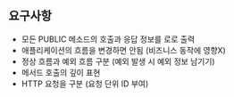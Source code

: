 ## 요구사항

- 모든 PUBLIC 메소드의 호출과 응답 정보를 로로 출력
- 애플리케이션의 흐름을 변경하면 안됨 (비즈니스 동작에 영향X)
- 정상 흐름과 예외 흐름 구분 (예외 발생 시 예외 정보 남기기)
- 메서드 호출의 깊이 표현
- HTTP 요청을 구분 (요청 단위 ID 부여)